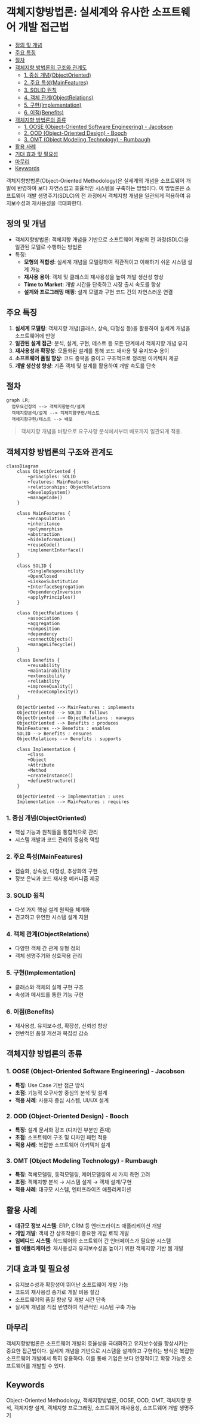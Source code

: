 # 객체지향방법론: 실세계와 유사한 소프트웨어 개발 접근법

<!-- mtoc-start -->

- [정의 및 개념](#정의-및-개념)
- [주요 특징](#주요-특징)
- [절차](#절차)
- [객체지향 방법론의 구조와 관계도](#객체지향-방법론의-구조와-관계도)
  - [1. 중심 개념(ObjectOriented)](#1-중심-개념objectoriented)
  - [2. 주요 특성(MainFeatures)](#2-주요-특성mainfeatures)
  - [3. SOLID 원칙](#3-solid-원칙)
  - [4. 객체 관계(ObjectRelations)](#4-객체-관계objectrelations)
  - [5. 구현(Implementation)](#5-구현implementation)
  - [6. 이점(Benefits)](#6-이점benefits)
- [객체지향 방법론의 종류](#객체지향-방법론의-종류)
  - [1. OOSE (Object-Oriented Software Engineering) - Jacobson](#1-oose-object-oriented-software-engineering---jacobson)
  - [2. OOD (Object-Oriented Design) - Booch](#2-ood-object-oriented-design---booch)
  - [3. OMT (Object Modeling Technology) - Rumbaugh](#3-omt-object-modeling-technology---rumbaugh)
- [활용 사례](#활용-사례)
- [기대 효과 및 필요성](#기대-효과-및-필요성)
- [마무리](#마무리)
- [Keywords](#keywords)

<!-- mtoc-end -->

객체지향방법론(Object-Oriented Methodology)은 실세계의 개념을 소프트웨어 개발에 반영하여 보다 자연스럽고 효율적인 시스템을 구축하는 방법이다. 이 방법론은 소프트웨어 개발 생명주기(SDLC)의 전 과정에서 객체지향 개념을 일관되게 적용하여 유지보수성과 재사용성을 극대화한다.

## 정의 및 개념

- 객체지향방법론: 객체지향 개념을 기반으로 소프트웨어 개발의 전 과정(SDLC)을 일관된 모델로 수행하는 방법론
- 특징:
  - **모형의 적합성**: 실세계 개념을 모델링하여 직관적이고 이해하기 쉬운 시스템 설계 가능
  - **재사용 용이**: 객체 및 클래스의 재사용성을 높여 개발 생산성 향상
  - **Time to Market**: 개발 시간을 단축하고 시장 출시 속도를 향상
  - **설계와 프로그래밍 매핑**: 설계 모델과 구현 코드 간의 자연스러운 연결

## 주요 특징

1. **실세계 모델링**: 객체지향 개념(클래스, 상속, 다형성 등)을 활용하여 실세계 개념을 소프트웨어에 반영
2. **일관된 설계 접근**: 분석, 설계, 구현, 테스트 등 모든 단계에서 객체지향 개념 유지
3. **재사용성과 확장성**: 모듈화된 설계를 통해 코드 재사용 및 유지보수 용이
4. **소프트웨어 품질 향상**: 코드 중복을 줄이고 구조적으로 정리된 아키텍처 제공
5. **개발 생산성 향상**: 기존 객체 및 설계를 활용하여 개발 속도를 단축

## 절차

```mermaid
graph LR;
  업무요건정의 --> 객체지향분석/설계
  객체지향분석/설계 --> 객체지향구현/테스트
  객체지향구현/테스트 --> 배포
```

> 객체지향 개념을 바탕으로 요구사항 분석에서부터 배포까지 일관되게 적용.

## 객체지향 방법론의 구조와 관계도

```mermaid
classDiagram
    class ObjectOriented {
        +principles: SOLID
        +features: MainFeatures
        +relationships: ObjectRelations
        +developSystem()
        +manageCode()
    }

    class MainFeatures {
        +encapsulation
        +inheritance
        +polymorphism
        +abstraction
        +hideInformation()
        +reuseCode()
        +implementInterface()
    }

    class SOLID {
        +SingleResponsibility
        +OpenClosed
        +LiskovSubstitution
        +InterfaceSegregation
        +DependencyInversion
        +applyPrinciples()
    }

    class ObjectRelations {
        +association
        +aggregation
        +composition
        +dependency
        +connectObjects()
        +manageLifecycle()
    }

    class Benefits {
        +reusability
        +maintainability
        +extensibility
        +reliability
        +improveQuality()
        +reduceComplexity()
    }

    ObjectOriented --> MainFeatures : implements
    ObjectOriented --> SOLID : follows
    ObjectOriented --> ObjectRelations : manages
    ObjectOriented --> Benefits : produces
    MainFeatures --> Benefits : enables
    SOLID --> Benefits : ensures
    ObjectRelations --> Benefits : supports

    class Implementation {
        +Class
        +Object
        +Attribute
        +Method
        +createInstance()
        +defineStructure()
    }

    ObjectOriented --> Implementation : uses
    Implementation --> MainFeatures : requires
```

### 1. 중심 개념(ObjectOriented)

- 핵심 기능과 원칙들을 통합적으로 관리
- 시스템 개발과 코드 관리의 중심축 역할

### 2. 주요 특성(MainFeatures)

- 캡슐화, 상속성, 다형성, 추상화의 구현
- 정보 은닉과 코드 재사용 메커니즘 제공

### 3. SOLID 원칙

- 다섯 가지 핵심 설계 원칙을 체계화
- 견고하고 유연한 시스템 설계 지원

### 4. 객체 관계(ObjectRelations)

- 다양한 객체 간 관계 유형 정의
- 객체 생명주기와 상호작용 관리

### 5. 구현(Implementation)

- 클래스와 객체의 실제 구현 구조
- 속성과 메서드를 통한 기능 구현

### 6. 이점(Benefits)

- 재사용성, 유지보수성, 확장성, 신뢰성 향상
- 전반적인 품질 개선과 복잡성 감소

## 객체지향 방법론의 종류

### 1. OOSE (Object-Oriented Software Engineering) - Jacobson

- **특징**: Use Case 기반 접근 방식
- **초점**: 기능적 요구사항 중심의 분석 및 설계
- **적용 사례**: 사용자 중심 시스템, UI/UX 설계

### 2. OOD (Object-Oriented Design) - Booch

- **특징**: 설계 문서화 강조 (디자인 부분만 존재)
- **초점**: 소프트웨어 구조 및 디자인 패턴 적용
- **적용 사례**: 복잡한 소프트웨어 아키텍처 설계

### 3. OMT (Object Modeling Technology) - Rumbaugh

- **특징**: 객체모델링, 동적모델링, 제어모델링의 세 가지 측면 고려
- **초점**: 객체지향 분석 → 시스템 설계 → 객체 설계/구현
- **적용 사례**: 대규모 시스템, 엔터프라이즈 애플리케이션

## 활용 사례

- **대규모 정보 시스템**: ERP, CRM 등 엔터프라이즈 애플리케이션 개발
- **게임 개발**: 객체 간 상호작용이 중요한 게임 로직 개발
- **임베디드 시스템**: 하드웨어와 소프트웨어 간 인터페이스가 필요한 시스템
- **웹 애플리케이션**: 재사용성과 유지보수성을 높이기 위한 객체지향 기반 웹 개발

## 기대 효과 및 필요성

- 유지보수성과 확장성이 뛰어난 소프트웨어 개발 가능
- 코드의 재사용성 증가로 개발 비용 절감
- 소프트웨어의 품질 향상 및 개발 시간 단축
- 실세계 개념을 직접 반영하여 직관적인 시스템 구축 가능

## 마무리

객체지향방법론은 소프트웨어 개발의 효율성을 극대화하고 유지보수성을 향상시키는 중요한 접근법이다. 실세계 개념을 기반으로 시스템을 설계하고 구현하는 방식은 복잡한 소프트웨어 개발에서 특히 유용하다. 이를 통해 기업은 보다 안정적이고 확장 가능한 소프트웨어를 개발할 수 있다.

## Keywords

Object-Oriented Methodology, 객체지향방법론, OOSE, OOD, OMT, 객체지향 분석, 객체지향 설계, 객체지향 프로그래밍, 소프트웨어 재사용성, 소프트웨어 개발 생명주기
